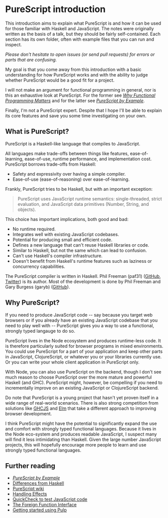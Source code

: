 PureScript introduction
=======================

This introduction aims to explain what PureScript is and how it can be used for
those familiar with Haskell and JavaScript. The notes were originally written
as the basis of a talk, but they should be fairly self-contained. Each section
has its own folder, often with example files that you can run and inspect.

*Please don't hesitate to open issues (or send pull requests) for errors or
parts that are confusing.*

My goal is that you come away from this introduction with a basic understanding
for how PureScript works and with the ability to judge whether PureScript would
be a good fit for a project.

I will not make an argument for functional programming in general, nor is this
an exhaustive look at PureScript. For the former see [*Why Functional
Programming
Matters*](https://www.cs.kent.ac.uk/people/staff/dat/miranda/whyfp90.pdf) and
for the latter see [*PureScript by
Example*](https://leanpub.com/purescript/read).

Finally, I'm not a PureScript expert. Despite that I hope I'll be able to
explain its core features and save you some time investigating on your own.

What is PureScript?
-------------------

PureScript is a Haskell-like language that compiles to JavaScript.

All languages make trade-offs between things like features, ease-of-learning,
ease-of-use, runtime performance, and implementation cost. PureScript borrows
trade-offs from Haskell:

- Safety and expressivity over having a simple compiler.
- Ease-of-use (ease-of-reasoning) over ease-of-learning.

Frankly, PureScript tries to be Haskell, but with an important exception:

> PureScript uses JavaScript runtime semantics: single-threaded, strict
> evaluation, and JavaScript data primitives (Number, String, and objects).

This choice has important implications, both good and bad:

- No runtime required.
- Integrates well with existing JavaScript codebases.
- Potential for producing small and efficient code.
- Defines a new language that can't reuse Haskell libraries or code.
- Similar to Haskell, but not the same which can lead to confusion.
- Can't use Haskell's compiler infrastructure.
- Doesn't benefit from Haskell's runtime features such as laziness or
  concurrency capabilities.

The PureScript compiler is written in Haskell. Phil Freeman (paf31)
([GitHub](https://github.com/paf31), [Twitter](https://twitter.com/paf31)) is
its author. Most of the development is done by Phil Freeman and Gary Burgess
(garyb) ([GitHub](https://github.com/garyb)).

Why PureScript?
---------------

If you need to produce JavaScript code -- say because you target web browsers
or if you already have an existing JavaScript codebase that you need to play
well with -- PureScript gives you a way to use a functional, strongly typed
langauge to do so.

PureScript lives in the Node ecosystem and produces runtime-less code. It is
therefore particularly suited for browser programs in mixed environments.  You
could use PureScript for a part of your application and keep other parts in
JavaScript, ClojureScript, or whatever you or your libraries currently use. Or
you can write your whole client application in PureScript only.

With Node, you can also use PureScript on the backend, though I don't see much
reason to choose PureScript over the more mature and powerful Haskell (and
GHC). PureScript might, however, be compelling if you need to incrementally
improve on an existing JavaScript or ClojureScript backend.

Do note that PureScript is a young project that hasn't yet proven itself in a
wide range of real-world scenarios.  There is also strong competition from
solutions like [GHCJS](https://github.com/ghcjs/ghcjs) and
[Elm](http://elm-lang.org/) that take a different approach to improving browser
development.

I think PureScript might have the potential to significantly expand the use and
comfort with strongly typed functional languages. Because it lives in the Node
eco-system and produces readable JavaScript, I suspect many will find it less
intimidating than Haskell. Given the large number JavaScript projects, this
will hopefully encourage more people to learn and use strongly typed functional
languages.

Further reading
---------------

- [*PureScript by Example*](https://leanpub.com/purescript/read)
- [Differences from Haskell](https://github.com/purescript/purescript/wiki/Differences-from-Haskell)
- [PureScript wiki](https://github.com/purescript/purescript/wiki)
- [Handling Effects](http://www.purescript.org/learn/eff/)
- [QuickCheck to test JavaScript code](http://www.purescript.org/learn/quickcheck/)
- [The Foreign Function Interface](http://www.purescript.org/learn/ffi/)
- [Getting started using Pulp](http://www.purescript.org/learn/getting-started/)
